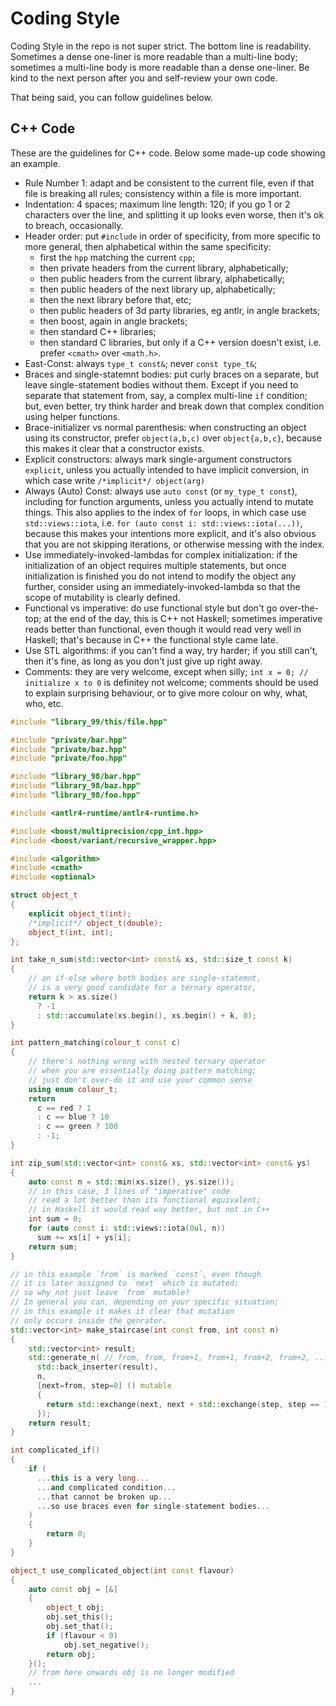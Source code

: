 # Coding Style

Coding Style in the repo is not super strict.
The bottom line is readability.
Sometimes a dense one-liner is more readable than a multi-line body;
sometimes a multi-line body is more readable than a dense one-liner.
Be kind to the next person after you and self-review your own code.

That being said, you can follow guidelines below.

## C++ Code

These are the guidelines for C++ code.
Below some made-up code showing an example.

* Rule Number 1: adapt and be consistent to the current file,
  even if that file is breaking all rules;
  consistency within a file is more important.
* Indentation: 4 spaces; maximum line length: 120;
  if you go 1 or 2 characters over the line,
  and splitting it up looks even worse,
  then it's ok to breach, occasionally.
* Header order:
  put `#include` in order of specificity,
  from more specific to more general,
  then alphabetical within the same specificity:
  * first the `hpp` matching the current `cpp`;
  * then private headers from the current library, alphabetically;
  * then public headers from the current library, alphabetically;
  * then public headers of the next library up, alphabetically;
  * then the next library before that, etc;
  * then public headers of 3d party libraries,
    eg antlr, in angle brackets;
  * then boost, again in angle brackets;
  * then standard C++ libraries;
  * then standard C libraries,
    but only if a C++ version doesn't exist,
    i.e. prefer `<cmath>` over `<math.h>`.
* East-Const: always `type_t const&`; never `const type_t&`;
* Braces and single-statemnt bodies:
  put curly braces on a separate,
  but leave single-statement bodies without them.
  Except if you need to separate that statement from, say,
  a complex multi-line `if` condition;
  but, even better, try think harder and break down that
  complex condition using helper functions.
* Brace-initializer vs normal parenthesis:
  when constructing an object using its constructor,
  prefer `object(a,b,c)` over `object{a,b,c}`,
  because this makes it clear that a constructor exists.
* Explicit constructors:
  always mark single-argument constructors `explicit`,
  unless you actually intended to have implicit conversion,
  in which case write `/*implicit*/ object(arg)`
* Always (Auto) Const:
  always use `auto const` (or `my_type_t const`),
  including for function arguments,
  unless you actually intend to mutate things.
  This also applies to the index of `for` loops,
  in which case use `std::views::iota`,
  i.e. `for (auto const i: std::views::iota(...))`,
  because this makes your intentions more explicit,
  and it's also obvious that you are not skipping iterations,
  or otherwise messing with the index.
* Use immediately-invoked-lambdas for complex initialization:
  if the initialization of an object requires multiple statements,
  but once initialization is finished you do not intend to modify
  the object any further, consider using an immediately-invoked-lambda
  so that the scope of mutability is clearly defined.
* Functional vs imperative:
  do use functional style but don't go over-the-top;
  at the end of the day, this is C++ not Haskell;
  sometimes imperative reads better than functional,
  even though it would read very well in Haskell;
  that's because in C++ the functional style came late.
* Use STL algorithms:
  if you can't find a way, try harder;
  if you still can't, then it's fine,
  as long as you don't just give up right away.
* Comments: they are very welcome, except when silly;
  `int x = 0; // initialize x to 0` is definitey not welcome;
  comments should be used to explain surprising behaviour,
  or to give more colour on why, what, who, etc.

```cpp
#include "library_99/this/file.hpp"

#include "private/bar.hpp"
#include "private/baz.hpp"
#include "private/foo.hpp"

#include "library_98/bar.hpp"
#include "library_98/baz.hpp"
#include "library_98/foo.hpp"

#include <antlr4-runtime/antlr4-runtime.h>

#include <boost/multiprecision/cpp_int.hpp>
#include <boost/variant/recursive_wrapper.hpp>

#include <algorithm>
#include <cmath>
#include <optional>

struct object_t
{
    explicit object_t(int);
    /*implicit*/ object_t(double);
    object_t(int, int);
};

int take_n_sum(std::vector<int> const& xs, std::size_t const k)
{
    // an if-else where both bodies are single-statemnt,
    // is a very good candidate for a ternary operator,
    return k > xs.size()
      ? -1
      : std::accumulate(xs.begin(), xs.begin() + k, 0);
}

int pattern_matching(colour_t const c)
{
    // there's nothing wrong with nested ternary operator
    // when you are essentially doing pattern matching;
    // just don't over-do it and use your common sense
    using enum colour_t;
    return
      c == red ? 1
      : c == blue ? 10
      : c == green ? 100
      : -1;
}

int zip_sum(std::vector<int> const& xs, std::vector<int> const& ys)
{
    auto const n = std::min(xs.size(), ys.size());
    // in this case, 3 lines of "imperative" code
    // read a lot better than its functional equivalent;
    // in Haskell it would read way better, but not in C++ 
    int sum = 0;
    for (auto const i: std::views::iota(0ul, n))
      sum += xs[i] + ys[i];
    return sum;
}

// in this example `from` is marked `const`, even though
// it is later assigned to `next` which is mutated;
// so why not just leave `from` mutable?
// In general you can, depending on your specific situation;
// in this example it makes it clear that mutation
// only occurs inside the genrator.
std::vector<int> make_staircase(int const from, int const n)
{
    std::vector<int> result;
    std::generate_n( // from, from, from+1, from+1, from+2, from+2, ...
      std::back_inserter(result),
      n,
      [next=from, step=0] () mutable
      {
        return std::exchange(next, next + std::exchange(step, step == 1 ? 0 : 1));
      });
    return result;
}

int complicated_if()
{
    if (
      ...this is a very long...
      ...and complicated condition...
      ...that cannot be broken up...
      ...so use braces even for single-statement bodies...
    )
    {
        return 0;
    }
}

object_t use_complicated_object(int const flavour)
{
    auto const obj = [&]
    {
        object_t obj;
        obj.set_this();
        obj.set_that();
        if (flavour < 0)
            obj.set_negative();
        return obj;
    }();
    // from here onwards obj is no longer modified
    ...
}
```
